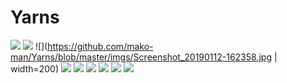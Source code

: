 # Yarns

![](https://github.com/mako-man/Yarns/blob/master/imgs/Screenshot%20(1).png)
![](https://github.com/mako-man/Yarns/blob/master/imgs/Screenshot%20(2).png)
![](https://github.com/mako-man/Yarns/blob/master/imgs/Screenshot_20190112-162358.jpg | width=200)
![](https://github.com/mako-man/Yarns/blob/master/imgs/Screenshot_20190112-162416.jpg)
![](https://github.com/mako-man/Yarns/blob/master/imgs/Screenshot_20190112-162424.jpg)
![](https://github.com/mako-man/Yarns/blob/master/imgs/Screenshot_20190112-162433.jpg)
![](https://github.com/mako-man/Yarns/blob/master/imgs/Screenshot_20190112-162500.jpg)
![](https://github.com/mako-man/Yarns/blob/master/imgs/Screenshot_20190112-162504.jpg)
![](https://github.com/mako-man/Yarns/blob/master/imgs/Screenshot_20190112-162509.jpg)
